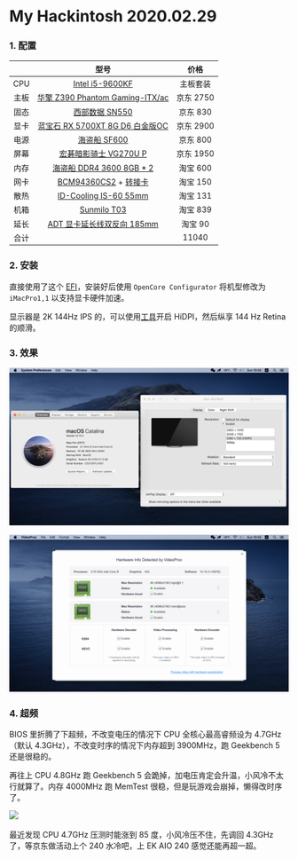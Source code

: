 # My Hackintosh 2020.02.29

### 1. 配置

|      |                             型号                             |   价格    |
| :--: | :----------------------------------------------------------: | :-------: |
| CPU  |   [Intel i5-9600KF](https://item.jd.com/100003026162.html)   | 主板套装  |
| 主板 | [华擎 Z390 Phantom Gaming-ITX/ac](https://item.jd.com/100008214786.html) | 京东 2750 |
| 固态 |   [西部数据 SN550](https://item.jd.com/100005926991.html)    | 京东 830  |
| 显卡 | [蓝宝石 RX 5700XT 8G D6 白金版OC](https://item.jd.com/100007306846.html) | 京东 2900 |
| 电源 |       [海盗船 SF600](https://item.jd.com/2654964.html)       | 京东 800  |
| 屏幕 |  [宏碁暗影骑士 VG270U P](https://item.jd.com/8066711.html)   | 京东 1950 |
| 内存 | [海盗船 DDR4 3600 8GB * 2](https://detail.tmall.com/item.htm?spm=a220o.1000855.0.da321h.428e23fchfWFSU&id=609089192845&skuId=4454194051052) | 淘宝 600  |
| 网卡 | [BCM94360CS2](https://item.taobao.com/item.htm?spm=a1z09.2.1997525049.3.69eb2e8dnfrpXr&id=609745593184) + [转接卡](https://item.taobao.com/item.htm?spm=a1z09.2.0.0.69eb2e8dnfrpXr&id=606077440886&_u=mmj2a55959e) | 淘宝 150  |
| 散热 | [ID-Cooling IS-60 55mm](https://item.taobao.com/item.htm?spm=a1z09.2.0.0.69eb2e8dnfrpXr&id=612430071510&_u=mmj2a55dae4) | 淘宝 131  |
| 机箱 | [Sunmilo T03](https://item.taobao.com/item.htm?spm=a1z09.2.0.0.69eb2e8dnfrpXr&id=572918958857&_u=mmj2a550fc2) | 淘宝 839  |
| 延长 | [ADT 显卡延长线双反向 185mm](https://item.taobao.com/item.htm?spm=a1z09.2.1997525049.6.4d362e8dnSOV8f&id=561003619490) |  淘宝 90  |
| 合计 |                                                              |   11040   |

### 2. 安装

直接使用了这个 [EFI](https://github.com/fangf2018/ASRock-Z390-Phantom-ITX-OpenCore-Hackintosh)，安装好后使用 `OpenCore Configurator` 将机型修改为 `iMacPro1,1` 以支持显卡硬件加速。

显示器是 2K 144Hz IPS 的，可以使用[工具](https://comsysto.github.io/Display-Override-PropertyList-File-Parser-and-Generator-with-HiDPI-Support-For-Scaled-Resolutions/)开启 HiDPI，然后纵享 144 Hz Retina 的顺滑。

### 3. 效果

![](../images/25b4f3b7627fe3544b261b5f67368ca0.png)

![](../images/c987b7fdfef6f954bb8b66798bee5fa0.png)

### 4. 超频

BIOS 里折腾了下超频，不改变电压的情况下 CPU 全核心最高睿频设为 4.7GHz（默认 4.3GHz），不改变时序的情况下内存超到 3900MHz，跑 Geekbench 5 还是很稳的。

再往上 CPU 4.8GHz 跑 Geekbench 5 会跪掉，加电压肯定会升温，小风冷不太行就算了。内存 4000MHz 跑 MemTest 很稳，但是玩游戏会崩掉，懒得改时序了。

![](../images/d89c794cac47ea087d1e7f03c135c3a9.png)

最近发现 CPU 4.7GHz 压测时能涨到 85 度，小风冷压不住，先调回 4.3GHz 了，等京东做活动上个 240 水冷吧，上 EK AIO 240 感觉还能再超一超。

